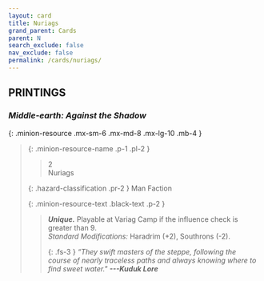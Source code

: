 ```yaml
---
layout: card
title: Nuriags
grand_parent: Cards
parent: N
search_exclude: false
nav_exclude: false
permalink: /cards/nuriags/
---
```


## PRINTINGS


### _Middle-earth: Against the Shadow_

{: .minion-resource .mx-sm-6 .mx-md-8 .mx-lg-10 .mb-4 }
> {: .minion-resource-name .p-1 .pl-2 }
> > <div class="hazard-mp">2</div>
> > <div class="card-name">Nuriags</div>
>
> {: .hazard-classification .pr-2 }
> Man Faction
>
> {: .minion-resource-text .black-text .p-2 }
> > _**Unique.**_ Playable at Variag Camp if the influence check is greater than 9. <br>_Standard Modifications:_ Haradrim (+2), Southrons (-2). 
> > 
> > {: .fs-3 } 
> > _“They swift masters of the steppe, following the course of nearly traceless paths and always knowing where to find sweet water."_ ***---&#65279;Kuduk Lore*** 
> 
